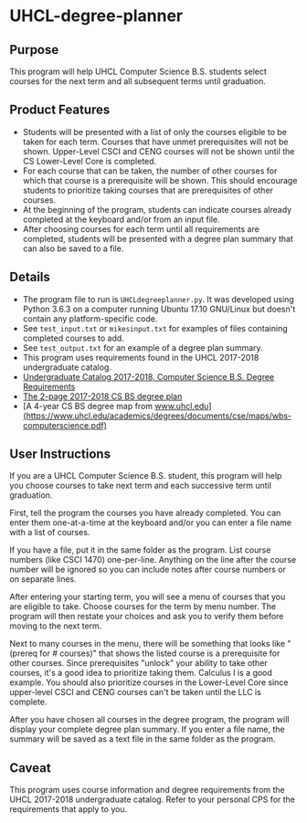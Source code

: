 # UHCL-degree-planner

## Purpose
This program will help UHCL Computer Science B.S. students select courses for the next term and all subsequent terms until graduation.

## Product Features
- Students will be presented with a list of only the courses eligible to be taken for each term.  Courses that have unmet prerequisites will not be shown.  Upper-Level CSCI and CENG courses will not be shown until the CS Lower-Level Core is completed. 
- For each course that can be taken, the number of other courses for which that course is a prerequisite will be shown.  This should encourage students to prioritize taking courses that are prerequisites of other courses.
- At the beginning of the program, students can indicate courses already completed at the keyboard and/or from an input file.
- After choosing courses for each term until all requirements are completed, students will be presented with a degree plan summary that can also be saved to a file.

## Details
- The program file to run is `UHCLdegreeplanner.py`.  It was developed using Python 3.6.3 on a computer running Ubuntu 17.10 GNU/Linux but doesn't contain any platform-specific code.
- See `test_input.txt` or `mikesinput.txt` for examples of files containing completed courses to add.
- See `test_output.txt` for an example of a degree plan summary.
- This program uses requirements found in the UHCL 2017-2018 undergraduate catalog.
- [Undergraduate Catalog 2017-2018, Computer Science B.S. Degree Requirements](https://catalog.uhcl.edu/current/undergraduate/degrees-and-programs/bachelors/computer-science-bs)
- [The 2-page 2017-2018 CS BS degree plan](https://www.uhcl.edu/academics/degrees/documents/cse/wbs-computerscience.pdf)
- [A 4-year CS BS degree map from www.uhcl.edu](https://www.uhcl.edu/academics/degrees/documents/cse/maps/wbs-computerscience.pdf)

## User Instructions
If you are a UHCL Computer Science B.S. student, this program will help you
choose courses to take next term and each successive term until graduation.

First, tell the program the courses you have already completed.  You can enter
them one-at-a-time at the keyboard and/or you can enter a file name with a list
of courses.

If you have a file, put it in the same folder as the program.  List course
numbers (like CSCI 1470) one-per-line.  Anything on the line after the course
number will be ignored so you can include notes after course numbers or on
separate lines.

After entering your starting term, you will see a menu of courses that you are
eligible to take.  Choose courses for the term by menu number.  The program will
then restate your choices and ask you to verify them before moving to the next
term.

Next to many courses in the menu, there will be something that looks like
"(prereq for # courses)" that shows the listed course is a prerequisite for
other courses.  Since prerequisites "unlock" your ability to take other courses,
it's a good idea to prioritize taking them.  Calculus I is a good example.  You
should also prioritize courses in the Lower-Level Core since upper-level CSCI
and CENG courses can't be taken until the LLC is complete.

After you have chosen all courses in the degree program, the program will
display your complete degree plan summary.  If you enter a file name, the
summary will be saved as a text file in the same folder as the program.

## Caveat
This program uses course information and degree requirements from the
UHCL 2017-2018 undergraduate catalog.  Refer to your personal CPS for the
requirements that apply to you.